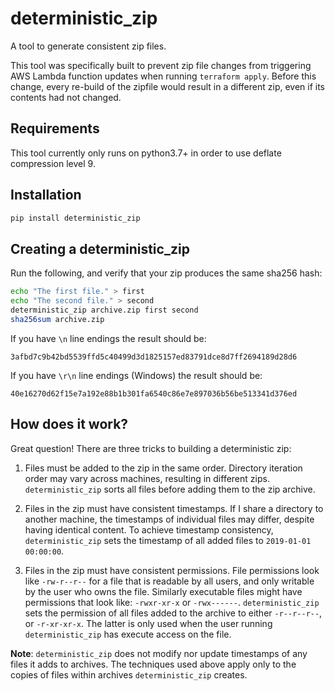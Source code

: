 # deterministic_zip

A tool to generate consistent zip files.

This tool was specifically built to prevent zip file changes from triggering
AWS Lambda function updates when running `terraform apply`. Before this change,
every re-build of the zipfile would result in a different zip, even if its
contents had not changed.

## Requirements

This tool currently only runs on python3.7+ in order to use deflate compression
level 9.

## Installation

```sh
pip install deterministic_zip
```

## Creating a deterministic_zip

Run the following, and verify that your zip produces the same sha256 hash:

```sh
echo "The first file." > first
echo "The second file." > second
deterministic_zip archive.zip first second
sha256sum archive.zip
```

If you have `\n` line endings the result should be:

    3afbd7c9b42bd5539ffd5c40499d3d1825157ed83791dce8d7ff2694189d28d6

If you have `\r\n` line endings (Windows) the result should be:

    40e16270d62f15e7a192e88b1b301fa6540c86e7e897036b56be513341d376ed


## How does it work?

Great question! There are three tricks to building a deterministic zip:

1) Files must be added to the zip in the same order. Directory iteration order
   may vary across machines, resulting in different zips. `deterministic_zip`
   sorts all files before adding them to the zip archive.

2) Files in the zip must have consistent timestamps. If I share a directory to
   another machine, the timestamps of individual files may differ, despite
   having identical content. To achieve timestamp consistency,
   `deterministic_zip` sets the timestamp of all added files to `2019-01-01
   00:00:00`.

3) Files in the zip must have consistent permissions. File permissions look
   like `-rw-r--r--` for a file that is readable by all users, and only
   writable by the user who owns the file. Similarly executable files might
   have permissions that look like: `-rwxr-xr-x` or
   `-rwx------`. `deterministic_zip` sets the permission of all files added to
   the archive to either `-r--r--r--`, or `-r-xr-xr-x`. The latter is only used
   when the user running `deterministic_zip` has execute access on the file.


__Note__: `deterministic_zip` does not modify nor update timestamps of any
files it adds to archives. The techniques used above apply only to the copies
of files within archives `deterministic_zip` creates.